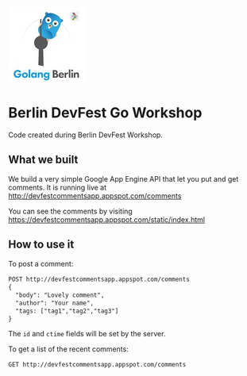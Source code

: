 ![](golang-berlin.jpg)

# Berlin DevFest Go Workshop

Code created during Berlin DevFest Workshop.

## What we built

We build a very simple Google App Engine API that let you put and get comments. It is running live at http://devfestcommentsapp.appspot.com/comments

You can see the comments by visiting https://devfestcommentsapp.appspot.com/static/index.html

## How to use it

To post a comment:

```
POST http://devfestcommentsapp.appspot.com/comments
{
  "body": "Lovely comment",
  "author": "Your name",
  "tags: ["tag1","tag2","tag3"]
}
```

The `id` and `ctime` fields will be set by the server.

To get a list of the recent comments:

```
GET http://devfestcommentsapp.appspot.com/comments
```
